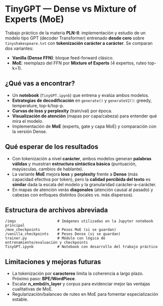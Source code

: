 # TinyGPT — Dense vs Mixture of Experts (MoE)

Trabajo práctico de la materia **PLN-II**: implementación y estudio de un modelo tipo GPT (decoder Transformer) entrenado **desde cero** sobre `tinyshakespeare.txt` con **tokenización carácter a carácter**. Se comparan dos variantes:
- **Vanilla (Dense FFN)**: bloque feed-forward clásico.
- **MoE**: reemplazo del FFN por **Mixture of Experts** (4 expertos, ruteo top-k=1).

## ¿Qué vas a encontrar?
- Un **notebook** (`TinyGPT.ipynb`) que entrena y evalúa ambos modelos.
- **Estrategias de decodificación** en `generate()` y `generateV2()`: greedy, temperature, top-k/top-p.
- **Curvas de loss y perplexity** (train/val) por época.
- **Visualización de atención** (mapas por capa/cabeza) para entender qué mira el modelo.
- Implementación de **MoE** (experts, gate y capa MoE) y comparación con la versión Dense.

## Qué esperar de los resultados
- Con tokenización a nivel **carácter**, ambos modelos generan **palabras válidas** y muestran **estructura sintáctica básica** (puntuación, mayúsculas, cambios de hablante).
- La variante **MoE** mejora **loss** y **perplexity** frente a **Dense** (más capacidad efectiva por token), pero la **calidad percibida del texto** es **similar** dada la escala del modelo y la granularidad carácter-a-carácter.
- En mapas de atención verás **diagonales** (atención causal al pasado) y cabezas con enfoques distintos (locales vs. más dispersos).

## Estructura de archivos abreviada
```
/imgs                   # Imágenes utilizadas en la Jupyter notebook principal
/moe_checkpoints        # Pesos MoE (si se guardan)
/vanilla_checkpoints    # Pesos Dense (si se guardan)
trainer.py              # Módulo con lógica de entrenamiento/evaluación y checkpoints
TinyGPT.ipynb           # Notebook con desarrollo del trabajo práctico
```

## Limitaciones y mejoras futuras
- La tokenización por **caracteres** limita la coherencia a largo plazo. Próximo paso: **BPE/WordPiece**.
- Escalar **n_embd/n_layer** y corpus para evidenciar mejor las ventajas cualitativas de MoE.
- Regularización/balanceo de ruteo en MoE para fomentar especialización estable.

